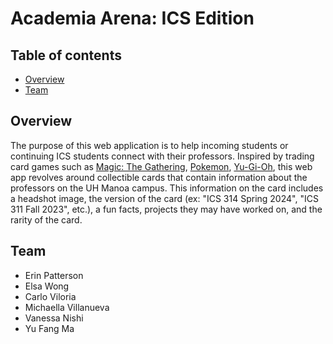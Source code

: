 # Academia Arena: ICS Edition

## Table of contents

* [Overview](#overview)
* [Team](#team)

## Overview
The purpose of this web application is to help incoming students or continuing ICS students connect with their professors. Inspired by trading card games such as [Magic: The Gathering](https://magic.wizards.com/en), [Pokemon](https://www.pokemon.com/us/pokemon-tcg), [Yu-Gi-Oh](https://www.yugioh-card.com/en/), this web app revolves around collectible cards that contain information about the professors on the UH Manoa campus. This information on the card includes a headshot image, the version of the card (ex: "ICS 314 Spring 2024", "ICS 311 Fall 2023", etc.), a fun facts, projects they may have worked on, and the rarity of the card. 

## Team
* Erin Patterson
* Elsa Wong
* Carlo Viloria
* Michaella Villanueva
* Vanessa Nishi 
* Yu Fang Ma
